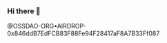 ### Hi there 👋

<!--
**Lumiere955/Lumiere955** is a ✨ _special_ ✨ repository because its `README.md` (this file) appears on your GitHub profile.

Here are some ideas to get you started:

- 🔭 I’m currently working on 
- 🌱 I’m currently learning to become a better me 
- 👯 I’m looking to collaborate on ...
- 🤔 I’m looking for help with ...
- 💬 Ask me about ...
- 📫 How to reach me: ...
- 😄 Pronouns: ...
- ⚡ Fun fact: ...
-->@OSSDAO-ORG•AIRDROP- 0x846ddB7EdFCB83F88Fe94F28417aF8A7B33Ff087
